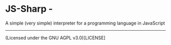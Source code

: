 # JS-Sharp -
A simple (very simple) interpreter for a programming language in JavaScript
<hr>
(Licensed under the GNU AGPL v3.0)[LICENSE]
